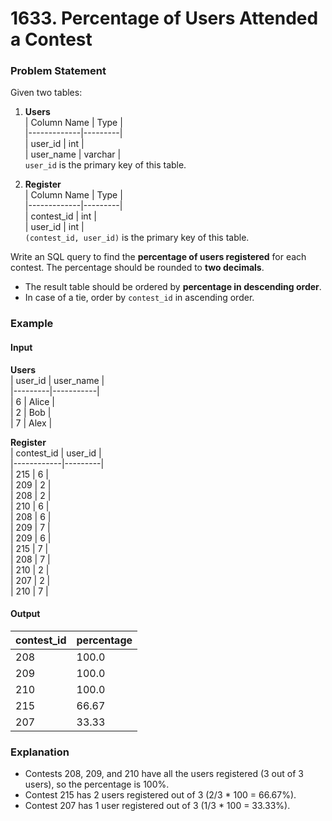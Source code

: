 # 1633. Percentage of Users Attended a Contest

### Problem Statement
Given two tables:  
1. **Users**  
   | Column Name | Type    |  
   |-------------|---------|  
   | user_id     | int     |  
   | user_name   | varchar |  
   `user_id` is the primary key of this table.  

2. **Register**  
   | Column Name | Type    |  
   |-------------|---------|  
   | contest_id  | int     |  
   | user_id     | int     |  
   `(contest_id, user_id)` is the primary key of this table.  

Write an SQL query to find the **percentage of users registered** for each contest. The percentage should be rounded to **two decimals**.  
- The result table should be ordered by **percentage in descending order**.  
- In case of a tie, order by `contest_id` in ascending order.

### Example

#### Input
**Users**  
| user_id | user_name |  
|---------|-----------|  
| 6       | Alice     |  
| 2       | Bob       |  
| 7       | Alex      |  

**Register**  
| contest_id | user_id |  
|------------|---------|  
| 215        | 6       |  
| 209        | 2       |  
| 208        | 2       |  
| 210        | 6       |  
| 208        | 6       |  
| 209        | 7       |  
| 209        | 6       |  
| 215        | 7       |  
| 208        | 7       |  
| 210        | 2       |  
| 207        | 2       |  
| 210        | 7       |  

#### Output
| contest_id | percentage |  
|------------|------------|  
| 208        | 100.0      |  
| 209        | 100.0      |  
| 210        | 100.0      |  
| 215        | 66.67      |  
| 207        | 33.33      |  

### Explanation
- Contests 208, 209, and 210 have all the users registered (3 out of 3 users), so the percentage is 100%.  
- Contest 215 has 2 users registered out of 3 (2/3 * 100 = 66.67%).  
- Contest 207 has 1 user registered out of 3 (1/3 * 100 = 33.33%).  

